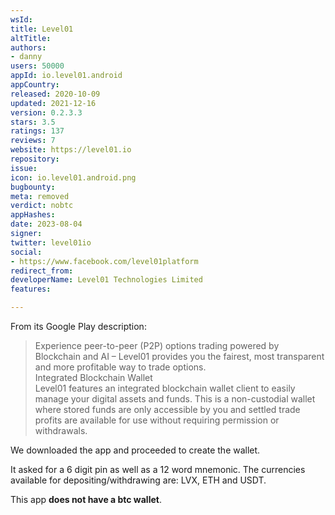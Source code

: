 ```yaml
---
wsId: 
title: Level01
altTitle: 
authors:
- danny
users: 50000
appId: io.level01.android
appCountry: 
released: 2020-10-09
updated: 2021-12-16
version: 0.2.3.3
stars: 3.5
ratings: 137
reviews: 7
website: https://level01.io
repository: 
issue: 
icon: io.level01.android.png
bugbounty: 
meta: removed
verdict: nobtc
appHashes: 
date: 2023-08-04
signer: 
twitter: level01io
social:
- https://www.facebook.com/level01platform
redirect_from: 
developerName: Level01 Technologies Limited
features: 

---
```


From its Google Play description:

> Experience peer-to-peer (P2P) options trading powered by Blockchain and AI – Level01 provides you the fairest, most transparent and more profitable way to trade options.<br>
Integrated Blockchain Wallet<br>
Level01 features an integrated blockchain wallet client to easily manage your digital assets and funds. This is a non-custodial wallet where stored funds are only accessible by you and settled trade profits are available for use without requiring permission or withdrawals.

We downloaded the app and proceeded to create the wallet. 

It asked for a 6 digit pin as well as a 12 word mnemonic. The currencies available for depositing/withdrawing are: LVX, ETH and USDT. 

This app **does not have a btc wallet**.
